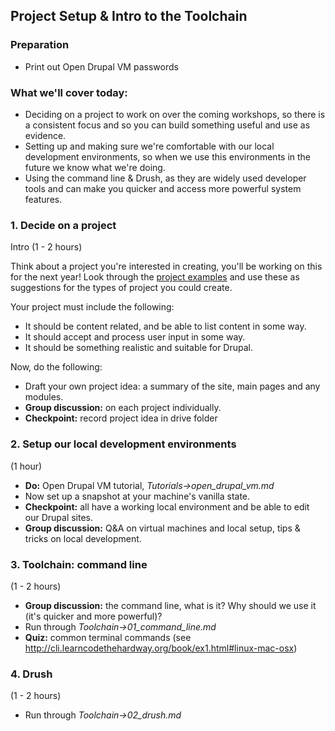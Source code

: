 Project Setup & Intro to the Toolchain
--------------------------------------

### Preparation

* Print out Open Drupal VM passwords

### What we'll cover today:

* Deciding on a project to work on over the coming workshops, so there is a consistent focus and so you can build something useful and use as evidence.
* Setting up and making sure we're comfortable with our local development environments, so when we use this environments in the future we know what we're doing.
* Using the command line & Drush, as they are widely used developer tools and can make you quicker and access more powerful system features.

### 1. Decide on a project

Intro (1 - 2 hours)

Think about a project you're interested in creating, you'll be working on this for the next year! Look through the [project examples](https://drive.google.com/drive/u/1/folders/0BzS3s9jPn08-V3NkQ0Z1RzNaMU0/0ByiysEQCBIteU3Q4eU1JT01PcEU/0By9KqisVw_3lTnRSZnVPb2RIMjA) and use these as suggestions for the types of project you could create.

Your project must include the following:

* It should be content related, and be able to list content in some way.
* It should accept and process user input in some way.
* It should be something realistic and suitable for Drupal.

Now, do the following:

* Draft your own project idea: a summary of the site, main pages and any modules.
* __Group discussion:__ on each project individually.
* __Checkpoint:__ record project idea in drive folder

### 2. Setup our local development environments

(1 hour)

* __Do:__ Open Drupal VM tutorial, *Tutorials->open_drupal_vm.md*
* Now set up a snapshot at your machine's vanilla state.
* __Checkpoint:__ all have a working local environment and be able to edit our Drupal sites.
* __Group discussion:__ Q&A on virtual machines and local setup, tips & tricks on local development.

### 3. Toolchain: command line

(1 - 2 hours)

* __Group discussion:__ the command line, what is it? Why should we use it (it's quicker and more powerful)?
* Run through *Toolchain->01_command_line.md*
* __Quiz:__ common terminal commands (see http://cli.learncodethehardway.org/book/ex1.html#linux-mac-osx)

### 4. Drush

(1 - 2 hours)

* Run through *Toolchain->02_drush.md*
